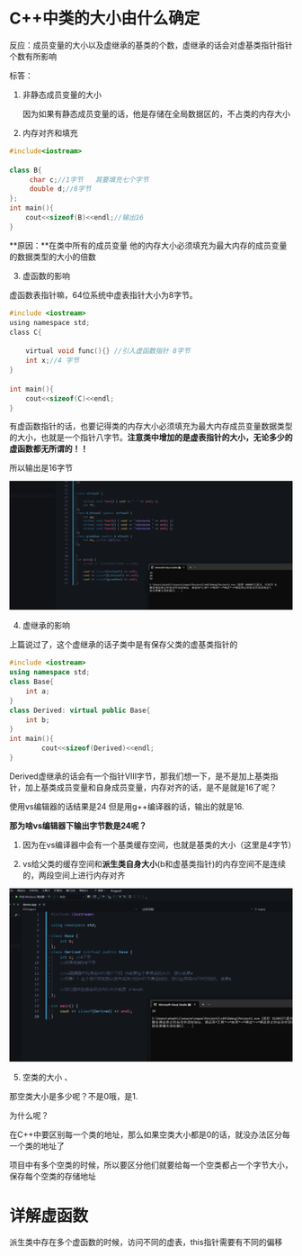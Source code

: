 # C++中类的大小由什么确定

反应：成员变量的大小以及虚继承的基类的个数，虚继承的话会对虚基类指针指针个数有所影响



标答：

1. 非静态成员变量的大小

    因为如果有静态成员变量的话，他是存储在全局数据区的，不占类的内存大小

   

2. 内存对齐和填充

```c++
#include<iostream>

class B{
	 char c;//1字节   其要填充七个字节
	 double d;//8字节
};
int main(){
	cout<<sizeof(B)<<endl;//输出16
}

```

**原因：**在类中所有的成员变量 他的内存大小必须填充为最大内存的成员变量的数据类型的大小的倍数

3. 虚函数的影响

虚函数表指针嘛，64位系统中虚表指针大小为8字节。

```c
#include <iostream>
using namespace std;
class C{

	virtual void func(){} //引入虚函数指针 8字节
	int x;//4 字节
}

int main(){
	cout<<sizeof(C)<<endl;
}
```

有虚函数指针的话，也要记得类的内存大小必须填充为最大内存成员变量数据类型的大小，也就是一个指针八字节。**注意类中增加的是虚表指针的大小，无论多少的虚函数都无所谓的！！**

所以输出是16字节



![局部截取_20250316_224019](.\Workiong_File\snpi\局部截取_20250316_224019.png)

4. 虚继承的影响

上篇说过了，这个虚继承的话子类中是有保存父类的虚基类指针的



```c++
#include <iostream>
using namespace std;
class Base{
	int a;
}
class Derived: virtual public Base{
	int b;
}
int main(){
		cout<<sizeof(Derived)<<endl;
}
```



Derived虚继承的话会有一个指针Ⅷ字节，那我们想一下，是不是加上基类指针，加上基类成员变量和自身成员变量，内存对齐的话，是不是就是16了呢？

使用vs编辑器的话结果是24 但是用g++编译器的话，输出的就是16.



**那为啥vs编辑器下输出字节数是24呢？**

1. 因为在vs编译器中会有一个基类缓存空间，也就是基类的大小（这里是4字节）

2. vs给父类的缓存空间和**派生类自身大小**(b和虚基类指针)的内存空间不是连续的，两段空间上进行内存对齐

   

![局部截取_20250316_220253](.\Workiong_File\snpi\局部截取_20250316_220253.png)

5. 空类的大小 、

 那空类大小是多少呢？不是0哦，是1.

为什么呢？

在C++中要区别每一个类的地址，那么如果空类大小都是0的话，就没办法区分每一个类的地址了

项目中有多个空类的时候，所以要区分他们就要给每一个空类都占一个字节大小，保存每个空类的存储地址



# 详解虚函数





派生类中存在多个虚函数的时候，访问不同的虚表，this指针需要有不同的偏移